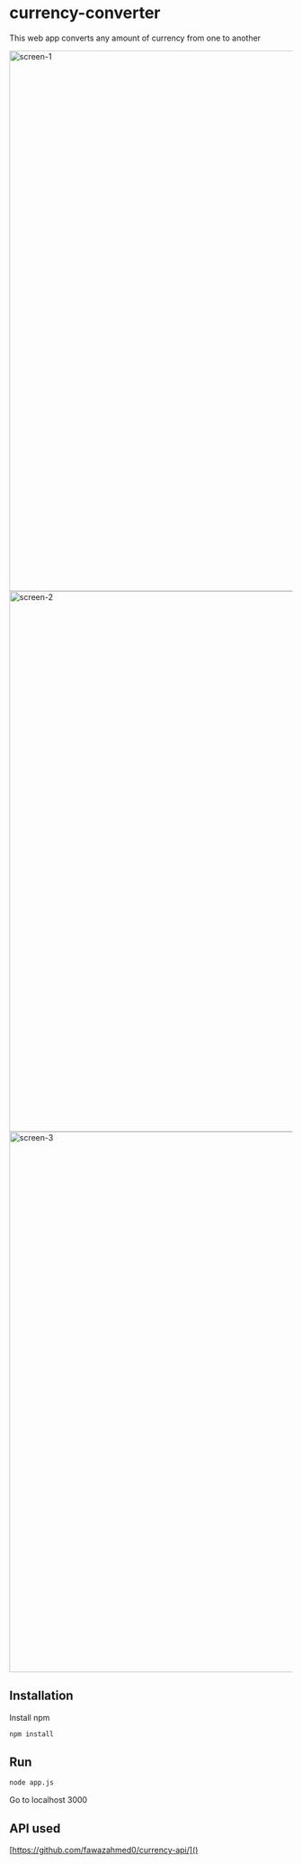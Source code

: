 # currency-converter
 This web app converts any amount of currency from one to another
 
<img width="960" alt="screen-1" src="https://user-images.githubusercontent.com/80248111/155649261-75f54d9c-a643-489c-9c4a-be0e402085aa.png">

<img width="960" alt="screen-2" src="https://user-images.githubusercontent.com/80248111/155649282-09d28187-633d-454b-aa02-e3433c9844c1.png">

<img width="960" alt="screen-3" src="https://user-images.githubusercontent.com/80248111/155649300-e684f252-3bac-4ef2-8a2e-8119cea35f8c.png">

 ## Installation

 Install npm

 ```bash
 npm install
 ```

 ## Run

 ```bash
 node app.js
 ```
 Go to localhost 3000

 ## API used
 [https://github.com/fawazahmed0/currency-api/]()
